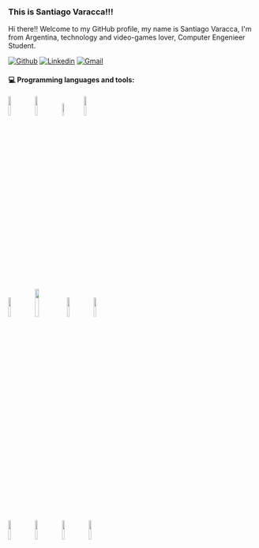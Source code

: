 
### This is Santiago Varacca!!!

Hi there!! Welcome to my GitHub profile, my name is Santiago Varacca, I'm from Argentina, technology and video-games lover, Computer Engenieer Student.

[![Github](https://img.shields.io/badge/-Github-000?style=flat&logo=Github&logoColor=white)](https://github.com/santiv343)
[![Linkedin](https://img.shields.io/badge/-LinkedIn-blue?style=flat&logo=Linkedin&logoColor=white)](https://www.linkedin.com/in/santiagovaracca)
[![Gmail](https://img.shields.io/badge/-Gmail-c14438?style=flat&logo=Gmail&logoColor=white)](mailto:santiagovaracca@gmail.com)


#### :computer: Programming languages and tools: 

<p>

<code><img width="10%" src="https://www.vectorlogo.zone/logos/javascript/javascript-ar21.svg"></code>
<code><img width="10%" src="https://www.vectorlogo.zone/logos/w3_html5/w3_html5-ar21.svg"></code>
<code><img width="8%" src="https://www.vectorlogo.zone/logos/w3_css/w3_css-ar21.svg"></code>
<code><img width="10%" src="https://www.vectorlogo.zone/logos/ruby-lang/ruby-lang-ar21.svg"></code>
<br />
<code><img width="10%" src="https://www.vectorlogo.zone/logos/reactjs/reactjs-ar21.svg"></code>
<code><img width="12%" src="https://raw.githubusercontent.com/reduxjs/redux/master/logo/logo-title-light.png"></code>
<code><img width="10%" src="https://www.vectorlogo.zone/logos/nodejs/nodejs-ar21.svg"></code>
<code><img width="10%" src="https://www.vectorlogo.zone/logos/expressjs/expressjs-ar21.svg"></code>
<br />
<code><img width="10%" src="https://www.vectorlogo.zone/logos/sequelizejs/sequelizejs-ar21.svg"></code>
<code><img width="10%" src="https://www.vectorlogo.zone/logos/postgresql/postgresql-ar21.svg"></code>
 <code><img width="10%" src="https://www.vectorlogo.zone/logos/getbootstrap/getbootstrap-ar21.svg"></code>
<code><img width="10%" src="https://www.vectorlogo.zone/logos/git-scm/git-scm-ar21.svg"></code>
<br />

</p>
